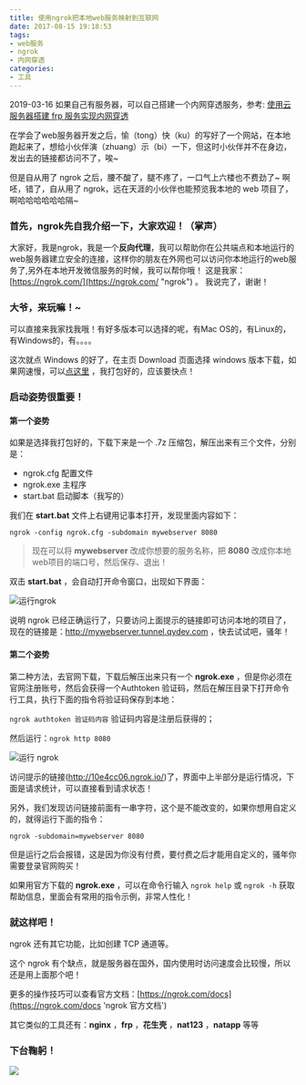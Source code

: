 ```yaml
---
title: 使用ngrok把本地web服务映射到互联网
date: 2017-08-15 19:18:53
tags:
- web服务
- ngrok
- 内网穿透
categories:
- 工具
---
```


2019-03-16 如果自己有服务器，可以自己搭建一个内网穿透服务，参考: [使用云服务器搭建 frp 服务实现内网穿透](/2019/03/16/使用云服务器搭建-frp-服务实现内网穿透/ )

在学会了web服务器开发之后，愉（tong）快（ku）的写好了一个网站，在本地跑起来了，想给小伙伴演（zhuang）示（bi）一下，但这时小伙伴并不在身边，发出去的链接都访问不了，唉~

但是自从用了 ngrok 之后，腰不酸了，腿不疼了，一口气上六楼也不费劲了~ 啊呸，错了，自从用了 ngrok，远在天涯的小伙伴也能预览我本地的 web 项目了，啊哈哈哈哈哈哈隔~

### 首先，ngrok先自我介绍一下，大家欢迎！（掌声）
大家好，我是ngrok，我是一个**反向代理**，我可以帮助你在公共端点和本地运行的web服务器建立安全的连接，这样你的朋友在外网也可以访问你本地运行的web服务了,另外在本地开发微信服务的时候，我可以帮你哦！
这是我家：[https://ngrok.com/](https://ngrok.com/ "ngrok") 。
我说完了，谢谢！

<!--more-->

### 大爷，来玩嘛！~
可以直接来我家找我哦！有好多版本可以选择的呢，有Mac OS的，有Linux的，有Windows的，有。。。。

这次就点 Windows 的好了，在主页 Download 页面选择 windows 版本下载，如果网速慢，可以[点这里](http://ouq616hsi.bkt.clouddn.com/7z/ngrok.7z 'ngrok') ，我打包好的，应该要快点！



### 启动姿势很重要！

#### 第一个姿势

如果是选择我打包好的，下载下来是一个 .7z 压缩包，解压出来有三个文件，分别是：

- ngrok.cfg		配置文件
- ngrok.exe		主程序
- start.bat		启动脚本（我写的）

我们在 **start.bat** 文件上右键用记事本打开，发现里面内容如下：

`ngrok -config ngrok.cfg -subdomain mywebserver 8080` 

>  现在可以将 **mywebserver** 改成你想要的服务名称，把 **8080** 改成你本地web项目的端口号，然后保存、退出！

双击 **start.bat** ，会自动打开命令窗口，出现如下界面：

![](http://blog-images.qiniu.wqf31415.xyz/ngrok_run.jpg '运行ngrok')  

说明 ngrok 已经正确运行了，只要访问上面提示的链接即可访问本地的项目了，现在的链接是：http://mywebserver.tunnel.qydev.com ，快去试试吧，骚年！



#### 第二个姿势

第二种方法，去官网下载，下载后解压出来只有一个 **ngrok.exe** ，但是你必须在官网注册账号，然后会获得一个Authtoken 验证码，然后在解压目录下打开命令行工具，执行下面的指令将验证码保存到本地：

`ngrok authtoken 验证码内容` 	验证码内容是注册后获得的；

然后运行：`ngrok http 8080` 

![](http://blog-images.qiniu.wqf31415.xyz/ngrok_64_run.jpg '运行 ngrok') 

访问提示的链接(http://10e4cc06.ngrok.io/)了，界面中上半部分是运行情况，下面是请求统计，可以直接看到请求状态！

另外，我们发现访问链接前面有一串字符，这个是不能改变的，如果你想用自定义的，就得运行下面的指令：

`ngrok -subdomain=mywebserver 8080 `

但是运行之后会报错，这是因为你没有付费，要付费之后才能用自定义的，骚年你需要登录官网购买！



如果用官方下载的 **ngrok.exe** ，可以在命令行输入 `ngrok help` 或 `ngrok -h` 获取帮助信息，里面会有常用的指令示例，非常人性化！



### 就这样吧！

ngrok 还有其它功能，比如创建 TCP 通道等。

这个 ngrok 有个缺点，就是服务器在国外，国内使用时访问速度会比较慢，所以还是用上面那个吧！

更多的操作技巧可以查看官方文档：[https://ngrok.com/docs](https://ngrok.com/docs 'ngrok 官方文档') 

其它类似的工具还有：**nginx** ，**frp** ，**花生壳** ，**nat123** ，**natapp** 等等



### 下台鞠躬！

![](http://blog-images.qiniu.wqf31415.xyz/meme/meme_bow_02.jpg )  


